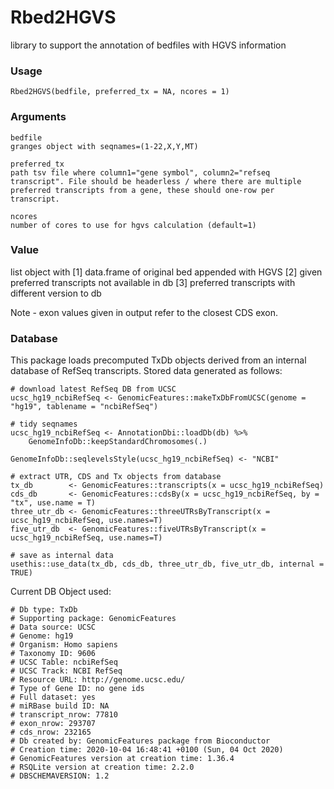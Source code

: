 # Rbed2HGVS

library to support the annotation of bedfiles with HGVS information

### Usage
`Rbed2HGVS(bedfile, preferred_tx = NA, ncores = 1)`

### Arguments
```
bedfile	
granges object with seqnames=(1-22,X,Y,MT)

preferred_tx	
path tsv file where column1="gene symbol", column2="refseq transcript". File should be headerless / where there are multiple preferred transcripts from a gene, these should one-row per transcript.

ncores	
number of cores to use for hgvs calculation (default=1)
```

### Value
list object with [1] data.frame of original bed appended with HGVS [2] given preferred transcripts not available in db [3] preferred transcripts with different version to db

Note - exon values given in output refer to the closest CDS exon.


### Database

This package loads precomputed TxDb objects derived from an internal database of RefSeq transcripts. Stored data generated as follows:
```
# download latest RefSeq DB from UCSC
ucsc_hg19_ncbiRefSeq <- GenomicFeatures::makeTxDbFromUCSC(genome = "hg19", tablename = "ncbiRefSeq")

# tidy seqnames
ucsc_hg19_ncbiRefSeq <- AnnotationDbi::loadDb(db) %>%
    GenomeInfoDb::keepStandardChromosomes(.)

GenomeInfoDb::seqlevelsStyle(ucsc_hg19_ncbiRefSeq) <- "NCBI"

# extract UTR, CDS and Tx objects from database
tx_db        <- GenomicFeatures::transcripts(x = ucsc_hg19_ncbiRefSeq)
cds_db       <- GenomicFeatures::cdsBy(x = ucsc_hg19_ncbiRefSeq, by = "tx", use.name = T)
three_utr_db <- GenomicFeatures::threeUTRsByTranscript(x = ucsc_hg19_ncbiRefSeq, use.names=T)
five_utr_db  <- GenomicFeatures::fiveUTRsByTranscript(x = ucsc_hg19_ncbiRefSeq, use.names=T)

# save as internal data
usethis::use_data(tx_db, cds_db, three_utr_db, five_utr_db, internal = TRUE)
```

Current DB Object used:
```
# Db type: TxDb
# Supporting package: GenomicFeatures
# Data source: UCSC
# Genome: hg19
# Organism: Homo sapiens
# Taxonomy ID: 9606
# UCSC Table: ncbiRefSeq
# UCSC Track: NCBI RefSeq
# Resource URL: http://genome.ucsc.edu/
# Type of Gene ID: no gene ids
# Full dataset: yes
# miRBase build ID: NA
# transcript_nrow: 77810
# exon_nrow: 293707
# cds_nrow: 232165
# Db created by: GenomicFeatures package from Bioconductor
# Creation time: 2020-10-04 16:48:41 +0100 (Sun, 04 Oct 2020)
# GenomicFeatures version at creation time: 1.36.4
# RSQLite version at creation time: 2.2.0
# DBSCHEMAVERSION: 1.2
```
